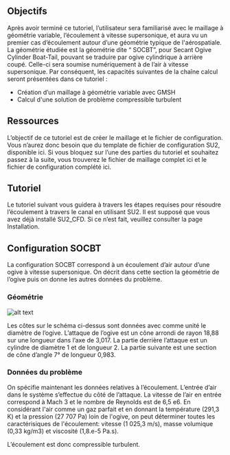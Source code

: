 ## Objectifs

Après avoir terminé ce tutoriel, l’utilisateur sera familiarisé avec le maillage à géométrie variable, l’écoulement à vitesse supersonique, et aura vu un premier cas d’écoulement autour d’une géométrie typique de l'aérospatiale. 
La géométrie étudiée est la géométrie dite “ SOCBT”, pour Secant Ogive Cylinder Boat-Tail, pouvant se traduire par ogive cylindrique à arrière coupé. Celle-ci sera soumise numériquement à de l’air à vitesse supersonique.
Par conséquent, les capacités suivantes de la chaîne calcul seront présentées dans ce tutoriel :
 * Création d’un maillage à géométrie variable avec GMSH
 * Calcul d'une solution de problème compressible turbulent

## Ressources

L’objectif de ce tutoriel est de créer le maillage et le fichier de configuration. Vous n’aurez donc besoin que du template de fichier de configuration SU2, disponible ici. Si vous bloquez sur l’une des parties du tutoriel et souhaitez passez à la suite, vous trouverez le fichier de maillage complet ici et le fichier de configuration complété ici.

## Tutoriel
Le tutoriel suivant vous guidera à travers les étapes requises pour résoudre l’écoulement à travers le canal en utilisant SU2. Il est supposé que vous avez déjà installé SU2_CFD. Si ce n’est fait, veuillez consulter la page Installation.


## Configuration SOCBT

La configuration SOCBT correspond à un écoulement d’air autour d’une ogive à vitesse supersonique. On décrit dans cette section la géométrie de l’ogive puis on donne les autres données du problème.

### Géométrie

![alt text](https://raw.githubusercontent.com/SU2CLC/su2_clc/main/annexes/figures/SOCBT_dim.PNG "Géométrie de la configuration SOCBT")

Les côtes sur le schéma ci-dessus sont données avec comme unité le diamètre de l’ogive. L’attaque de l’ogive est un cône arrondi de rayon 18,88 sur une longueur dans l’axe de 3,017. La partie derrière l’attaque est un cylindre de diamètre 1 et de longueur 2. La partie suivante est une section de cône d’angle 7° de longueur 0,983.

### Données du problème

On spécifie maintenant les données relatives à l’écoulement. L’entrée d’air dans le système s’effectue du côté de l’attaque. La vitesse de l’air en entrée correspond à Mach 3 et le nombre de Reynolds est de 6,5 e6. En considérant l'air comme un gaz parfait et en donnant la température (291,3 K) et la pression (27 707 Pa) loin de l'ogive, on peut déterminer toutes les caractérisiques de l'écoulement: vitesse (1 025,3 m/s), masse volumique (0,33 kg/m3) et viscosité (1,8.e-5 Pa.s).

L’écoulement est donc compressible turbulent.
